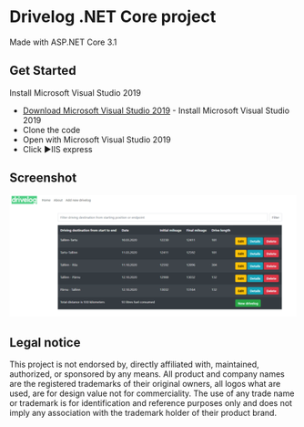 
Drivelog .NET Core project
============

Made with ASP.NET Core 3.1

## Get Started

Install Microsoft Visual Studio 2019
* [Download Microsoft Visual Studio 2019](https://visualstudio.microsoft.com/downloads/) - Install Microsoft Visual Studio 2019
* Clone the code
* Open with Microsoft Visual Studio 2019
* Click ►IIS express 


## Screenshot

<img src="https://raw.githubusercontent.com/erikmaide/test/master/drivelog2.png" />

## Legal notice
This project is not endorsed by, directly affiliated with, maintained, authorized, or sponsored by any means.
All product and company names are the registered trademarks of their original owners, all logos what are used, are for design value not for commerciality.
The use of any trade name or trademark is for identification and reference purposes only and does not imply any association with the trademark holder of their product brand.
